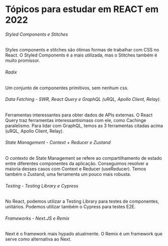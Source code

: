 # Tópicos para estudar em REACT em 2022

###### Styled Components e Stitches

Styles components e stitches são ótimas formas de trabalhar com CSS no React.
O Styled Components é a mais utilizada, mas o Stitches também é muito promissor.

###### Radix

Um conjunto de componentes primitivos, sem nenhum css.

###### Data Fetching - SWR, React Query e GraphQL (uRQL, Apollo Client, Relay).

Ferramentas interessantes para obter dados de APIs externas.
O React Query traz ferramentas interessantísimass com ele, como Cachinge paralelismo.
Para lidar com GraphQL, temos as 3 ferramentas citadas acima (uRQL, Apollo Client, Relay).

###### State Management - Context + Reducer e Zustand

O contexto de State Management se refere ao compartilhamento de estado entre
diferentes componentes da aplicação. Conseguimos resolver a maioria desses casos
com Context e Reducer (useReducer). Temos também o Zustand, uma ferramenta um pouco
mais robusta.

###### Testing - Testing Library e Cypress

No React, podemos utilizar a Testing Library para testes de componentes, unitários.
Podemos utilizar também o Cypress para testes E2E.

###### Frameworks - Next.JS e Remix

Next é o framework mais hypado atualmente. O Remix é um framework que serve como
alternativa ao Next.
